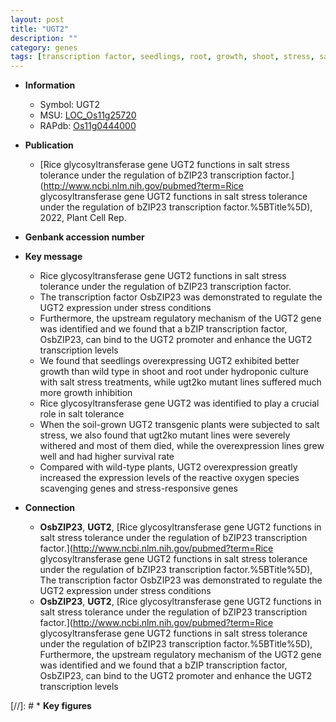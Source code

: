 ```yaml
---
layout: post
title: "UGT2"
description: ""
category: genes
tags: [transcription factor, seedlings, root, growth, shoot, stress, salt, tolerance, salt tolerance, salt stress, stress tolerance, reactive oxygen species, ER stress, glycosyltransferase]
---
```


* **Information**  
    + Symbol: UGT2  
    + MSU: [LOC_Os11g25720](http://rice.uga.edu/cgi-bin/ORF_infopage.cgi?orf=LOC_Os11g25720)  
    + RAPdb: [Os11g0444000](https://rapdb.dna.affrc.go.jp/locus/?name=Os11g0444000)  

* **Publication**  
    + [Rice glycosyltransferase gene UGT2 functions in salt stress tolerance under the regulation of bZIP23 transcription factor.](http://www.ncbi.nlm.nih.gov/pubmed?term=Rice glycosyltransferase gene UGT2 functions in salt stress tolerance under the regulation of bZIP23 transcription factor.%5BTitle%5D), 2022, Plant Cell Rep.

* **Genbank accession number**  

* **Key message**  
    + Rice glycosyltransferase gene UGT2 functions in salt stress tolerance under the regulation of bZIP23 transcription factor.
    + The transcription factor OsbZIP23 was demonstrated to regulate the UGT2 expression under stress conditions
    + Furthermore, the upstream regulatory mechanism of the UGT2 gene was identified and we found that a bZIP transcription factor, OsbZIP23, can bind to the UGT2 promoter and enhance the UGT2 transcription levels
    + We found that seedlings overexpressing UGT2 exhibited better growth than wild type in shoot and root under hydroponic culture with salt stress treatments, while ugt2ko mutant lines suffered much more growth inhibition
    + Rice glycosyltransferase gene UGT2 was identified to play a crucial role in salt tolerance
    + When the soil-grown UGT2 transgenic plants were subjected to salt stress, we also found that ugt2ko mutant lines were severely withered and most of them died, while the overexpression lines grew well and had higher survival rate
    + Compared with wild-type plants, UGT2 overexpression greatly increased the expression levels of the reactive oxygen species scavenging genes and stress-responsive genes

* **Connection**  
    + __OsbZIP23__, __UGT2__, [Rice glycosyltransferase gene UGT2 functions in salt stress tolerance under the regulation of bZIP23 transcription factor.](http://www.ncbi.nlm.nih.gov/pubmed?term=Rice glycosyltransferase gene UGT2 functions in salt stress tolerance under the regulation of bZIP23 transcription factor.%5BTitle%5D),  The transcription factor OsbZIP23 was demonstrated to regulate the UGT2 expression under stress conditions
    + __OsbZIP23__, __UGT2__, [Rice glycosyltransferase gene UGT2 functions in salt stress tolerance under the regulation of bZIP23 transcription factor.](http://www.ncbi.nlm.nih.gov/pubmed?term=Rice glycosyltransferase gene UGT2 functions in salt stress tolerance under the regulation of bZIP23 transcription factor.%5BTitle%5D),  Furthermore, the upstream regulatory mechanism of the UGT2 gene was identified and we found that a bZIP transcription factor, OsbZIP23, can bind to the UGT2 promoter and enhance the UGT2 transcription levels

[//]: # * **Key figures**  


